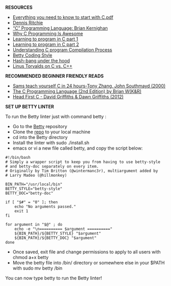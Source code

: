 **RESOURCES**

* [Everything you need to know to start with C.pdf](https://drive.google.com/file/d/1pa0nfo6ebh7bP6qyRVMIJd1mT-DuhPvi/view?usp=drivesdk)
* [Dennis Ritchie](https://en.m.wikipedia.org/wiki/Dennis_Ritchie)
* [“C” Programming Language: Brian Kernighan](https://youtu.be/de2Hsvxaf8M)
* [Why C Programming Is Awesome](https://youtu.be/smGalmxPVYc)
* [Learning to program in C part 1](https://youtu.be/rk2fK2IIiiQ)
* [Learning to program in C part 2](https://youtu.be/FwpP_MsZWnU)
* [Understanding C program Compilation Process](https://youtu.be/VDslRumKvRA)
* [Betty Coding Style](https://github.com/holbertonschool/Betty/wiki)
* [Hash-bang under the hood](https://twitter.com/unix_byte/status/1024147947393495040?t=2B0zz7EoVx-qTV4s09bfCQ&s=19)
* [Linus Torvalds on C vs. C++](http://harmful.cat-v.org/software/c++/linus)

**RECOMMENDED BEGINNER FRIENDLY READS**
* [Sams teach yourself C in 24 hours-Tony Zhang, John Southmayd (2000)](https://drive.google.com/file/d/1pfBgib7svXSe86ap3zsqAHFmoqcbjN1g/view?usp=drivesdk)
* [The C Programming Language (2nd Edition) by Brian W(K&R)](https://drive.google.com/file/d/1pbUkVUr0bKd1QU7xtEdo_NdtyfRdvr9n/view?usp=drivesdk)
* [Head First C - David Griffiths & Dawn Griffiths (2012)](https://drive.google.com/file/d/1pbQoTO8Xy745IAeekWjZm7bpaz8Dqd7Y/view?usp=drivesdk)


**SET UP BETTY LINTER**

To run the Betty linter just with command betty <filename>:

* Go to the [Betty](https://github.com/holbertonschool/Betty) repository
* Clone the [repo](https://github.com/holbertonschool/Betty) to your local machine
* cd into the Betty directory
* Install the linter with sudo ./install.sh
* emacs or vi a new file called betty, and copy the script below:
```
#!/bin/bash
# Simply a wrapper script to keep you from having to use betty-style
# and betty-doc separately on every item.
# Originally by Tim Britton (@wintermanc3r), multiargument added by
# Larry Madeo (@hillmonkey)

BIN_PATH="/usr/local/bin"
BETTY_STYLE="betty-style"
BETTY_DOC="betty-doc"

if [ "$#" = "0" ]; then
    echo "No arguments passed."
    exit 1
fi

for argument in "$@" ; do
    echo -e "\n========== $argument =========="
    ${BIN_PATH}/${BETTY_STYLE} "$argument"
    ${BIN_PATH}/${BETTY_DOC} "$argument"
done
```
* Once saved, exit file and change permissions to apply to all users with chmod a+x betty
* Move the betty file into /bin/ directory or somewhere else in your $PATH with sudo mv betty /bin

You can now type betty <filename> to run the Betty linter!

